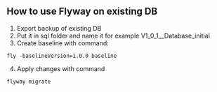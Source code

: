 ## How to use Flyway on existing DB

1) Export backup of existing DB
2) Put it in sql folder and name it for example V1_0_1__Database_initial
3) Create baseline with command: 
```
fly -baselineVersion=1.0.0 baseline
```
4) Apply changes with command
```
flyway migrate
```
